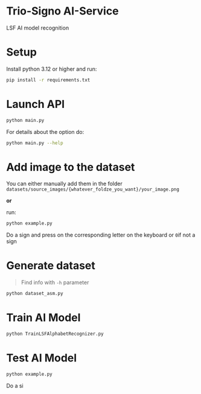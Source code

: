 # Trio-Signo AI-Service

LSF AI model recognition

# Setup

Install python 3.12 or higher and run:
```sh
pip install -r requirements.txt
```

# Launch API
```sh
python main.py
```
For details about the option do:
```sh
python main.py --help
```

# Add image to the dataset

You can either manually add them in the folder `datasets/source_images/{whatever_foldze_you_want}/your_image.png`

**or**

run:
```sh
python example.py
```
Do a sign and press on the corresponding letter on the keyboard or `0`if not a sign

# Generate dataset
> Find info with `-h` parameter
```sh
python dataset_asm.py
```

# Train AI Model

```sh
python TrainLSFAlphabetRecognizer.py
```

# Test AI Model

```sh
python example.py
```
Do a si
